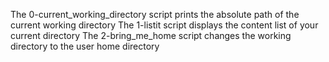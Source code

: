 The 0-current_working_directory script prints the absolute path of the current working directory
The 1-listit script displays the content list of your current directory
The 2-bring_me_home script changes the working directory to the user home directory
